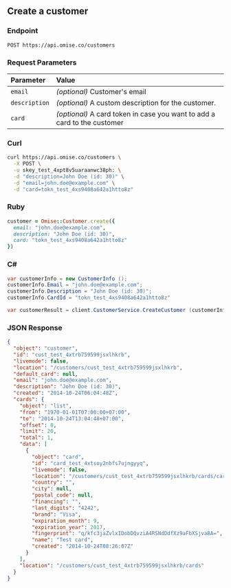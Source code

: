 ## Create a customer

### Endpoint

```
POST https://api.omise.co/customers
```

### Request Parameters

| Parameter                | Value                                             |
|:-------------------------|:--------------------------------------------------|
| `email`                  | *(optional)* Customer's email |
| `description`            | *(optional)* A custom description for the customer. |
| `card`                   | *(optional)* A card token in case you want to add a card to the customer |

### Curl

```sh
curl https://api.omise.co/customers \
  -X POST \
  -u skey_test_4xpt8v5uaraanwc38ph: \
  -d "description=John Doe (id: 30)" \
  -d "email=john.doe@example.com" \
  -d "card=tokn_test_4xs9408a642a1htto8z"
```

### Ruby

```ruby
customer = Omise::Customer.create({
  email: "john.doe@example.com",
  description: "John Doe (id: 30)",
  card: "tokn_test_4xs9408a642a1htto8z"
})
```

### C&#35;

```c#
var customerInfo = new CustomerInfo ();
customerInfo.Email = "john.doe@example.com";
customerInfo.Description = "John Doe (id: 30)";
customerInfo.CardId = "tokn_test_4xs9408a642a1htto8z"

var customerResult = client.CustomerService.CreateCustomer (customerInfo);
```

### JSON Response

```json
{
  "object": "customer",
  "id": "cust_test_4xtrb759599jsxlhkrb",
  "livemode": false,
  "location": "/customers/cust_test_4xtrb759599jsxlhkrb",
  "default_card": null,
  "email": "john.doe@example.com",
  "description": "John Doe (id: 30)",
  "created": "2014-10-24T06:04:48Z",
  "cards": {
    "object": "list",
    "from": "1970-01-01T07:00:00+07:00",
    "to": "2014-10-24T13:04:48+07:00",
    "offset": 0,
    "limit": 20,
    "total": 1,
    "data": [
      {
        "object": "card",
        "id": "card_test_4xtsoy2nbfs7ujngyyq",
        "livemode": false,
        "location": "/customers/cust_test_4xtrb759599jsxlhkrb/cards/card_test_4xtsoy2nbfs7ujngyyq",
        "country": "",
        "city": null,
        "postal_code": null,
        "financing": "",
        "last_digits": "4242",
        "brand": "Visa",
        "expiration_month": 9,
        "expiration_year": 2017,
        "fingerprint": "q/kfc3jaZvlxIDobDQvziA4RSNdDdfXz9aFbXSjva8A=",
        "name": "Test card",
        "created": "2014-10-24T08:26:07Z"
      }
    ],
    "location": "/customers/cust_test_4xtrb759599jsxlhkrb/cards"
  }
}
```
